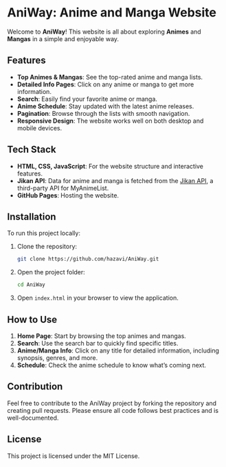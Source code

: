# AniWay: Anime and Manga Website

Welcome to **AniWay**! This website is all about exploring **Animes** and **Mangas** in a simple and enjoyable way.

## Features

- **Top Animes & Mangas**: See the top-rated anime and manga lists.
- **Detailed Info Pages**: Click on any anime or manga to get more information.
- **Search**: Easily find your favorite anime or manga.
- **Anime Schedule**: Stay updated with the latest anime releases.
- **Pagination**: Browse through the lists with smooth navigation.
- **Responsive Design**: The website works well on both desktop and mobile devices.
  

## Tech Stack

- **HTML, CSS, JavaScript**: For the website structure and interactive features.
- **Jikan API**: Data for anime and manga is fetched from the [Jikan API](https://jikan.moe/), a third-party API for MyAnimeList.
- **GitHub Pages**: Hosting the website.

## Installation

To run this project locally:

1. Clone the repository:
    ```bash
    git clone https://github.com/hazavi/AniWay.git
    ```

2. Open the project folder:
    ```bash
    cd AniWay
    ```

3. Open `index.html` in your browser to view the application.

## How to Use

1. **Home Page**: Start by browsing the top animes and mangas.
2. **Search**: Use the search bar to quickly find specific titles.
3. **Anime/Manga Info**: Click on any title for detailed information, including synopsis, genres, and more.
4. **Schedule**: Check the anime schedule to know what’s coming next.

## Contribution

Feel free to contribute to the AniWay project by forking the repository and creating pull requests. Please ensure all code follows best practices and is well-documented.

## License

This project is licensed under the MIT License.
